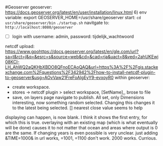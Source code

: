 #Geoserver
geoserver: https://docs.geoserver.org/latest/en/user/installation/linux.html
6) env variable: export GEOSERVER_HOME=/usr/share/geoserver
start: 
`cd usr/share/geoserver/bin`
`./startup.sh`
navitgate to: `http://localhost:8080/geoserver`
* [ ] login with username: admin, password: tijdelijk_wachtwoord

netcdf upload:
https://www.goohttps://docs.geoserver.org/latest/en/gle.com/url?sa=t&rct=j&q=&esrc=s&source=web&cd=&cad=rja&uact=8&ved=2ahUKEwj08KCI-LH_AhWQ2aQKHbXBDO8QFnoECAoQAQ&url=https%3A%2F%2Fgis.stackexchange.com%2Fquestions%2F342942%2Fhow-to-install-netcdf-plugin-to-geoserver&usg=AOvVaw21FreFoAlgEyY9-evxoyR0
within geoserver:
- create workspace.
- stores -> netcdf plugin > select workspace, [SetName],, brose to file
- save, on layers page navigate to publish. All set, only Dimensions interesting, now something random selected. Changing this changes it to the latest being selected. [] nearest close value seems to help

displaying can happen, is now blank. I think it shows the first entry, for which this is true. overlaying with an existing map (which is what eventually will be done) causes it to not matter that ocean and areas where output is 0 are the same.
If changing years is even possible is very unclear.
just adding &TIME=1000& in url works, =1001, =1100 don't work. 2000 works. Currious.

